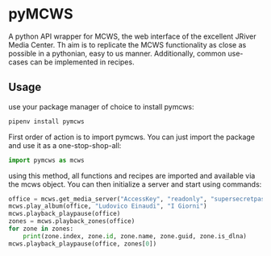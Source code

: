 # pyMCWS
A python API wrapper for MCWS, the web interface of the excellent JRiver Media Center.
Th aim is to replicate the MCWS functionality as close as possible in a pythonian,
easy to us manner. Additionally, common use-cases can be implemented in
recipes.

## Usage
use your package manager of choice to install pymcws:

```bash
pipenv install pymcws
```

First order of action is to import pymcws. You can just import the package and use
it as a one-stop-shop-all:

```python
import pymcws as mcws
```

using this method, all functions and recipes are imported and available via the
mcws object. You can then initialize a server and start using commands:

```python
office = mcws.get_media_server("AccessKey", "readonly", "supersecretpassword")
mcws.play_album(office, "Ludovico Einaudi", "I Giorni")
mcws.playback_playpause(office)
zones = mcws.playback_zones(office)
for zone in zones:
    print(zone.index, zone.id, zone.name, zone.guid, zone.is_dlna)
mcws.playback_playpause(office, zones[0])

```
